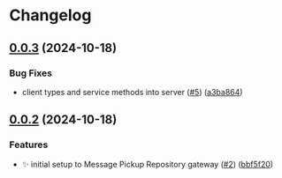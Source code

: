 # Changelog

## [0.0.3](https://github.com/2060-io/message-pickup-repository/compare/@2060.io/message-pickup-repository-client@v0.0.2...@2060.io/message-pickup-repository-client@v0.0.3) (2024-10-18)


### Bug Fixes

* client types and service methods into server ([#5](https://github.com/2060-io/message-pickup-repository/issues/5)) ([a3ba864](https://github.com/2060-io/message-pickup-repository/commit/a3ba864c9e1e22d29890722459443ad7d78330b9))

## [0.0.2](https://github.com/2060-io/message-pickup-repository/compare/@2060.io/message-pickup-repository-client-v0.0.1...@2060.io/message-pickup-repository-client@v0.0.2) (2024-10-18)


### Features

* :sparkles: initial setup to Message Pickup Repository gateway ([#2](https://github.com/2060-io/message-pickup-repository/issues/2)) ([bbf5f20](https://github.com/2060-io/message-pickup-repository/commit/bbf5f207ca63f95f1afe83e17523c23b39c6c841))
